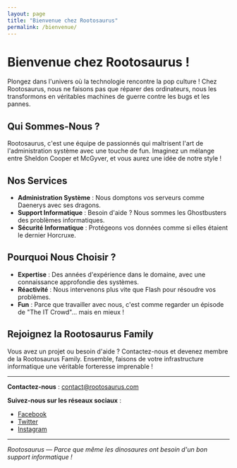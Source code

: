 ```yaml
---
layout: page
title: "Bienvenue chez Rootosaurus"
permalink: /bienvenue/
---
```


# Bienvenue chez Rootosaurus !

Plongez dans l'univers où la technologie rencontre la pop culture ! Chez Rootosaurus, nous ne faisons pas que réparer des ordinateurs, nous les transformons en véritables machines de guerre contre les bugs et les pannes.

## Qui Sommes-Nous ?

Rootosaurus, c'est une équipe de passionnés qui maîtrisent l'art de l'administration système avec une touche de fun. Imaginez un mélange entre Sheldon Cooper et McGyver, et vous aurez une idée de notre style !

## Nos Services

- **Administration Système** : Nous domptons vos serveurs comme Daenerys avec ses dragons.
- **Support Informatique** : Besoin d'aide ? Nous sommes les Ghostbusters des problèmes informatiques.
- **Sécurité Informatique** : Protégeons vos données comme si elles étaient le dernier Horcruxe.

## Pourquoi Nous Choisir ?

- **Expertise** : Des années d'expérience dans le domaine, avec une connaissance approfondie des systèmes.
- **Réactivité** : Nous intervenons plus vite que Flash pour résoudre vos problèmes.
- **Fun** : Parce que travailler avec nous, c'est comme regarder un épisode de "The IT Crowd"... mais en mieux !

## Rejoignez la Rootosaurus Family

Vous avez un projet ou besoin d'aide ? Contactez-nous et devenez membre de la Rootosaurus Family. Ensemble, faisons de votre infrastructure informatique une véritable forteresse imprenable !

---

**Contactez-nous** : [contact@rootosaurus.com](mailto:contact@rootosaurus.com)

**Suivez-nous sur les réseaux sociaux** :
- [Facebook](#)
- [Twitter](#)
- [Instagram](#)

---

*Rootosaurus — Parce que même les dinosaures ont besoin d'un bon support informatique !*
